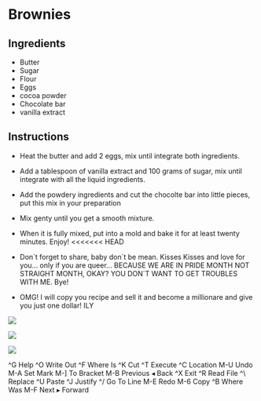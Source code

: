 # Brownies
## Ingredients
* Butter
* Sugar
* Flour
* Eggs
* cocoa powder
* Chocolate bar
* vanilla extract
## Instructions
* Heat the butter and add 2 eggs, mix until integrate both ingredients.
* Add a tablespoon of vanilla extract and 100 grams of sugar, mix until integrate with all the liquid ingredients. 
* Add the powdery ingredients and cut the chocolte bar into little pieces, put this mix in your preparation 
* Mix genty until you get a smooth mixture. 
* When it is fully mixed, put into a mold and bake it for at least twenty minutes. Enjoy!
<<<<<<< HEAD
* Don´t forget to share, baby don´t be mean. Kisses Kisses and love for you... only if you are queer... BECAUSE WE ARE IN PRIDE MONTH NOT STRAIGHT MONTH, OKAY? YOU DON´T WANT TO GET TROUBLES WITH ME. Bye!

* OMG! I will copy you recipe and sell it and become a millionare and give you just one dollar! ILY

![ ](https://i.pinimg.com/474x/70/e2/59/70e259fdbf9ac2db5bb9f6579a5e4992.jpg)

![ ](https://y.yarn.co/76a6db74-9cf4-4cf7-9bb8-07008730fe0a_text.gif)

![ ](https://bakingamoment.com/wp-content/uploads/2016/10/IMG_8205-brownie-recipe.jpg)

































^G Help          ^O Write Out     ^F Where Is      ^K Cut           ^T Execute       ^C Location      M-U Undo         M-A Set Mark     M-] To Bracket   M-B Previous     ◂ Back
^X Exit          ^R Read File     ^\ Replace       ^U Paste         ^J Justify       ^/ Go To Line    M-E Redo         M-6 Copy         ^B Where Was     M-F Next         ▸ Forward

